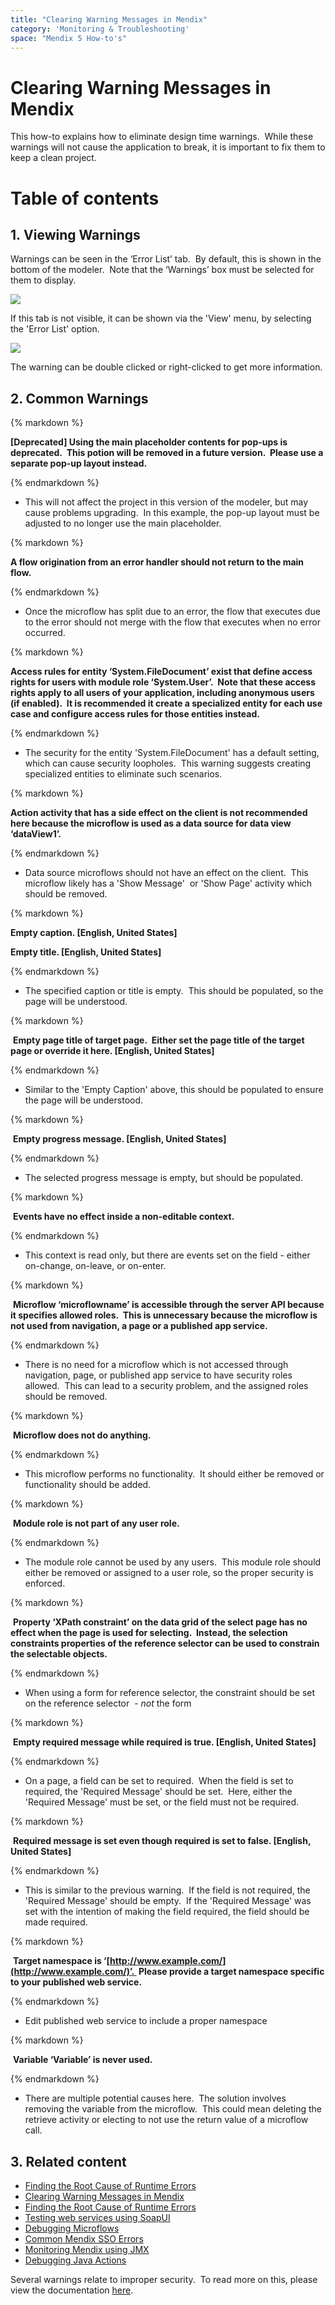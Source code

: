 ```yaml
---
title: "Clearing Warning Messages in Mendix"
category: 'Monitoring & Troubleshooting'
space: "Mendix 5 How-to's"
---
```

# Clearing Warning Messages in Mendix

This how-to explains how to eliminate design time warnings.  While these warnings will not cause the application to break, it is important to fix them to keep a clean project.

# Table of contents

## 1. Viewing Warnings

Warnings can be seen in the ‘Error List’ tab.  By default, this is shown in the bottom of the modeler.  Note that the ‘Warnings’ box must be selected for them to display.

![](attachments/11436111/13402334.png)

If this tab is not visible, it can be shown via the 'View' menu, by selecting the 'Error List' option.

![](attachments/11436111/13402336.png)

The warning can be double clicked or right-clicked to get more information.



## 2\. Common Warnings

<div class="alert alert-warning">{% markdown %}

**[Deprecated] Using the main placeholder contents for pop-ups is deprecated.  This potion will be removed in a future version.  Please use a separate pop-up layout instead.**

{% endmarkdown %}</div>

*   This will not affect the project in this version of the modeler, but may cause problems upgrading.  In this example, the pop-up layout must be adjusted to no longer use the main placeholder.

<div class="alert alert-warning">{% markdown %}

**A flow origination from an error handler should not return to the main flow.**

{% endmarkdown %}</div>

*   Once the microflow has split due to an error, the flow that executes due to the error should not merge with the flow that executes when no error occurred. 

<div class="alert alert-warning">{% markdown %}

**Access rules for entity ‘System.FileDocument’ exist that define access rights for users with module role ‘System.User’.  Note that these access rights apply to all users of your application, including anonymous users (if enabled).  It is recommended it create a specialized entity for each use case and configure access rules for those entities instead.**

{% endmarkdown %}</div>

*   The security for the entity 'System.FileDocument' has a default setting, which can cause security loopholes.  This warning suggests creating specialized entities to eliminate such scenarios. 

<div class="alert alert-warning">{% markdown %}

**Action activity that has a side effect on the client is not recommended here because the microflow is used as a data source for data view ‘dataView1’.**

{% endmarkdown %}</div>

*   Data source microflows should not have an effect on the client.  This microflow likely has a 'Show Message'  or 'Show Page' activity which should be removed. 

<div class="alert alert-warning">{% markdown %}

**Empty caption. [English, United States]**

**Empty title. [English, United States]**

{% endmarkdown %}</div>

*   The specified caption or title is empty.  This should be populated, so the page will be understood.

<div class="alert alert-warning">{% markdown %}

 **Empty page title of target page.  Either set the page title of the target page or override it here. [English, United States]**

{% endmarkdown %}</div>

*   Similar to the 'Empty Caption' above, this should be populated to ensure the page will be understood.

<div class="alert alert-warning">{% markdown %}

 **Empty progress message. [English, United States]**

{% endmarkdown %}</div>

*   The selected progress message is empty, but should be populated.

<div class="alert alert-warning">{% markdown %}

 **Events have no effect inside a non-editable context.**

{% endmarkdown %}</div>

*   This context is read only, but there are events set on the field - either on-change, on-leave, or on-enter.  

<div class="alert alert-warning">{% markdown %}

 **Microflow ‘microflowname’ is accessible through the server API because it specifies allowed roles.  This is unnecessary because the microflow is not used from navigation, a page or a published app service.**

{% endmarkdown %}</div>

*   There is no need for a microflow which is not accessed through navigation, page, or published app service to have security roles allowed.  This can lead to a security problem, and the assigned roles should be removed.  

<div class="alert alert-warning">{% markdown %}

 **Microflow does not do anything.**

{% endmarkdown %}</div>

*   This microflow performs no functionality.  It should either be removed or functionality should be added. 

<div class="alert alert-warning">{% markdown %}

 **Module role is not part of any user role.**

{% endmarkdown %}</div>

*   The module role cannot be used by any users.  This module role should either be removed or assigned to a user role, so the proper security is enforced.

<div class="alert alert-warning">{% markdown %}

 **Property ‘XPath constraint’ on the data grid of the select page has no effect when the page is used for selecting.  Instead, the selection constraints properties of the reference selector can be used to constrain the selectable objects.**

{% endmarkdown %}</div>

*   When using a form for reference selector, the constraint should be set on the reference selector  - _not_ the form

<div class="alert alert-warning">{% markdown %}

 **Empty required message while required is true. [English, United States]**

{% endmarkdown %}</div>

*   On a page, a field can be set to required.  When the field is set to required, the 'Required Message' should be set.  Here, either the 'Required Message' must be set, or the field must not be required. 

<div class="alert alert-warning">{% markdown %}

 **Required message is set even though required is set to false. [English, United States]**

{% endmarkdown %}</div>

*   This is similar to the previous warning.  If the field is not required, the 'Required Message' should be empty.  If the 'Required Message' was set with the intention of making the field required, the field should be made required. 

<div class="alert alert-warning">{% markdown %}

 **Target namespace is ‘[http://www.example.com/](http://www.example.com/)’.  Please provide a target namespace specific to your published web service.**

{% endmarkdown %}</div>

*   Edit published web service to include a proper namespace

<div class="alert alert-warning">{% markdown %}

 **Variable ‘Variable’ is never used.**

{% endmarkdown %}</div>

*   There are multiple potential causes here.  The solution involves removing the variable from the microflow.  This could mean deleting the retrieve activity or electing to not use the return value of a microflow call.



## 3\. Related content

*   [Finding the Root Cause of Runtime Errors](Finding+the+Root+Cause+of+Runtime+Errors)
*   [Clearing Warning Messages in Mendix](Clearing+Warning+Messages+in+Mendix)
*   [Finding the Root Cause of Runtime Errors](/howto6/Finding+the+Root+Cause+of+Runtime+Errors)
*   [Testing web services using SoapUI](Testing+web+services+using+SoapUI)
*   [Debugging Microflows](Debugging+Microflows)
*   [Common Mendix SSO Errors](Common+Mendix+SSO+Errors)
*   [Monitoring Mendix using JMX](Monitoring+Mendix+using+JMX)
*   [Debugging Java Actions](Debugging+Java+Actions)



Several warnings relate to improper security.  To read more on this, please view the documentation [here](/refguide5/Project+Security).
